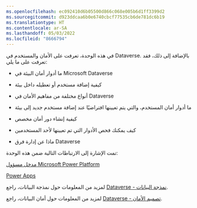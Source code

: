 ```yaml
---
ms.openlocfilehash: ec092410d6b05500d866c068e005b6d1ff3399d2
ms.sourcegitcommit: d923ddcaa6b0e6740cbcf77535cb6de781dc6b19
ms.translationtype: HT
ms.contentlocale: ar-SA
ms.lasthandoff: 05/03/2022
ms.locfileid: "8666794"
---
```

في هذه الوحدة، تعرفت على الأمان والمستخدم في Dataverse. بالإضافة إلى ذلك، فقد تعرفت على ما يلي:

-   ما أدوار أمان البيئة في Microsoft Dataverse

-   كيفية إضافة مستخدم أو تعطيله داخل بيئة

-   أنواع مختلفة من مفاهيم الأمان في Dataverse

-   ما أدوار أمان المستخدم، والتي يتم تعيينها افتراضيًا عند إضافة مستخدم جديد إلى بيئة

-   كيفية إنشاء دور أمان مخصص

-   كيف يمكنك فحص الأدوار التي تم تعيينها لأحد المستخدمين

-   ماذا عن إدارة فرق Dataverse


تمت الإشارة إلى الارتباطات التالية ضمن هذه الوحدة:

[مدخل مسؤول Microsoft Power Platform ](https://admin.powerplatform.microsoft.com/?azure-portal=true)

[Power Apps](https://www.powerapps.com/?azure-portal=true)

لمزيد من المعلومات حول نمذجة البيانات، راجع [Dataverse - نمذجة البيانات](https://youtu.be/s1Zqv_8QLNQ?azure-portal=true).

لمزيد من المعلومات حول أمان البيانات، راجع [Dataverse - تصميم الأمان](https://youtu.be/HHBoTNMZtsQ?azure-portal=true).
